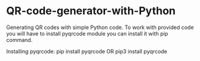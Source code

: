 # QR-code-generator-with-Python
Generating QR codes with simple Python code.
To work with provided code you will have to install pyqrcode module you can install it with pip command.

Installing pyqrcode:
pip install pyqrcode
      OR
pip3 install pyqrcode



